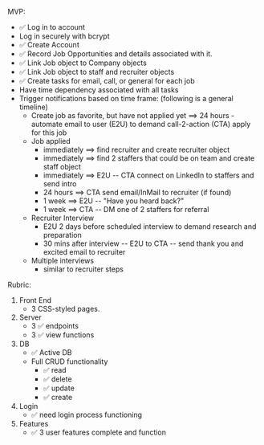 MVP:

- ✅ Log in to account
- Log in securely with bcrypt
- ✅ Create Account
- ✅ Record Job Opportunities and details associated with it.
- ✅ Link Job object to Company objects
- ✅ Link Job object to staff and recruiter objects
- ✅ Create tasks for email, call, or general for each job
- Have time dependency associated with all tasks
- Trigger notifications based on time frame: (following is a general timeline)
    - Create job as favorite, but have not applied yet ==> 24 hours - automate email to user (E2U) to demand call-2-action (CTA) apply for this job
    - Job applied
        - immediately ==> find recruiter and create recruiter object
        - immediately ==> find 2 staffers that could be on team and create staff object
        - immediately ==> E2U -- CTA connect on LinkedIn to staffers and send intro
        - 24 hours ==> CTA send email/InMail to recruiter (if found)
        - 1 week ==> E2U -- "Have you heard back?"
        - 1 week ==> CTA -- DM one of 2 staffers for referral
    - Recruiter Interview
        - E2U 2 days before scheduled interview to demand research and preparation
        - 30 mins after interview -- E2U to CTA -- send thank you and excited email to recruiter
    - Multiple interviews
        - similar to recruiter steps



Rubric:

1. Front End
    - 3 CSS-styled pages.
2. Server
    - 3 ✅ endpoints
    - 3 ✅ view functions
3. DB
    - ✅ Active DB
    - Full CRUD functionality
        - ✅ read
        - ✅ delete
        - ✅ update
        - ✅ create
4. Login
    - ✅ need login process functioning
5. Features
    - ✅ 3 user features complete and function
